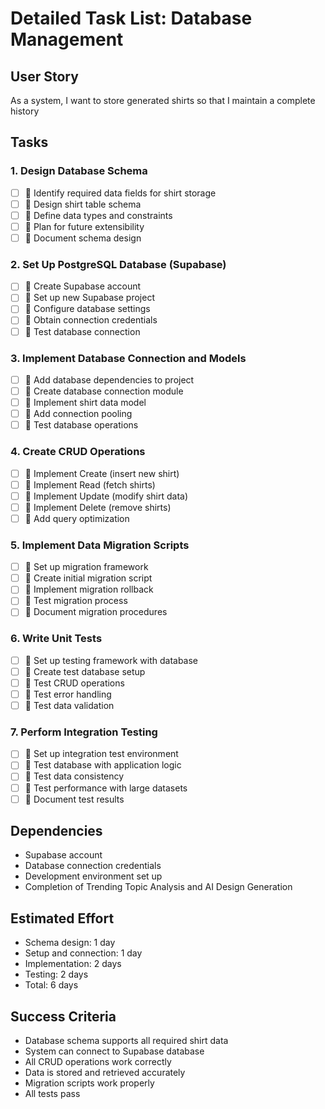# Detailed Task List: Database Management

## User Story
As a system, I want to store generated shirts so that I maintain a complete history

## Tasks

### 1. Design Database Schema
- [ ] 🔧 Identify required data fields for shirt storage
- [ ] 🔧 Design shirt table schema
- [ ] 🔧 Define data types and constraints
- [ ] 🔧 Plan for future extensibility
- [ ] 🔧 Document schema design

### 2. Set Up PostgreSQL Database (Supabase)
- [ ] 🔧 Create Supabase account
- [ ] 🔧 Set up new Supabase project
- [ ] 🔧 Configure database settings
- [ ] 🔧 Obtain connection credentials
- [ ] 🔧 Test database connection

### 3. Implement Database Connection and Models
- [ ] 🔧 Add database dependencies to project
- [ ] 🔧 Create database connection module
- [ ] 🔧 Implement shirt data model
- [ ] 🔧 Add connection pooling
- [ ] 🔧 Test database operations

### 4. Create CRUD Operations
- [ ] 🔧 Implement Create (insert new shirt)
- [ ] 🔧 Implement Read (fetch shirts)
- [ ] 🔧 Implement Update (modify shirt data)
- [ ] 🔧 Implement Delete (remove shirts)
- [ ] 🔧 Add query optimization

### 5. Implement Data Migration Scripts
- [ ] 🔧 Set up migration framework
- [ ] 🔧 Create initial migration script
- [ ] 🔧 Implement migration rollback
- [ ] 🔧 Test migration process
- [ ] 🔧 Document migration procedures

### 6. Write Unit Tests
- [ ] 🔧 Set up testing framework with database
- [ ] 🔧 Create test database setup
- [ ] 🔧 Test CRUD operations
- [ ] 🔧 Test error handling
- [ ] 🔧 Test data validation

### 7. Perform Integration Testing
- [ ] 🔧 Set up integration test environment
- [ ] 🔧 Test database with application logic
- [ ] 🔧 Test data consistency
- [ ] 🔧 Test performance with large datasets
- [ ] 🔧 Document test results

## Dependencies
- Supabase account
- Database connection credentials
- Development environment set up
- Completion of Trending Topic Analysis and AI Design Generation

## Estimated Effort
- Schema design: 1 day
- Setup and connection: 1 day
- Implementation: 2 days
- Testing: 2 days
- Total: 6 days

## Success Criteria
- Database schema supports all required shirt data
- System can connect to Supabase database
- All CRUD operations work correctly
- Data is stored and retrieved accurately
- Migration scripts work properly
- All tests pass